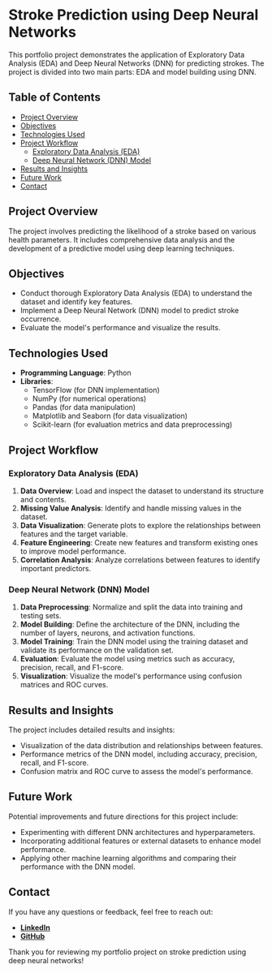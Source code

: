 # Stroke Prediction using Deep Neural Networks

This portfolio project demonstrates the application of Exploratory Data Analysis (EDA) and Deep Neural Networks (DNN) for predicting strokes. The project is divided into two main parts: EDA and model building using DNN.

## Table of Contents
- [Project Overview](#project-overview)
- [Objectives](#objectives)
- [Technologies Used](#technologies-used)
- [Project Workflow](#project-workflow)
  - [Exploratory Data Analysis (EDA)](#exploratory-data-analysis-eda)
  - [Deep Neural Network (DNN) Model](#deep-neural-network-dnn-model)
- [Results and Insights](#results-and-insights)
- [Future Work](#future-work)
- [Contact](#contact)

## Project Overview
The project involves predicting the likelihood of a stroke based on various health parameters. It includes comprehensive data analysis and the development of a predictive model using deep learning techniques.

## Objectives
- Conduct thorough Exploratory Data Analysis (EDA) to understand the dataset and identify key features.
- Implement a Deep Neural Network (DNN) model to predict stroke occurrence.
- Evaluate the model's performance and visualize the results.

## Technologies Used
- **Programming Language**: Python
- **Libraries**:
  - TensorFlow (for DNN implementation)
  - NumPy (for numerical operations)
  - Pandas (for data manipulation)
  - Matplotlib and Seaborn (for data visualization)
  - Scikit-learn (for evaluation metrics and data preprocessing)

## Project Workflow

### Exploratory Data Analysis (EDA)

1. **Data Overview**: Load and inspect the dataset to understand its structure and contents.
2. **Missing Value Analysis**: Identify and handle missing values in the dataset.
3. **Data Visualization**: Generate plots to explore the relationships between features and the target variable.
4. **Feature Engineering**: Create new features and transform existing ones to improve model performance.
5. **Correlation Analysis**: Analyze correlations between features to identify important predictors.

### Deep Neural Network (DNN) Model

1. **Data Preprocessing**: Normalize and split the data into training and testing sets.
2. **Model Building**: Define the architecture of the DNN, including the number of layers, neurons, and activation functions.
3. **Model Training**: Train the DNN model using the training dataset and validate its performance on the validation set.
4. **Evaluation**: Evaluate the model using metrics such as accuracy, precision, recall, and F1-score.
5. **Visualization**: Visualize the model's performance using confusion matrices and ROC curves.

## Results and Insights

The project includes detailed results and insights:
- Visualization of the data distribution and relationships between features.
- Performance metrics of the DNN model, including accuracy, precision, recall, and F1-score.
- Confusion matrix and ROC curve to assess the model's performance.

## Future Work

Potential improvements and future directions for this project include:
- Experimenting with different DNN architectures and hyperparameters.
- Incorporating additional features or external datasets to enhance model performance.
- Applying other machine learning algorithms and comparing their performance with the DNN model.

## Contact

If you have any questions or feedback, feel free to reach out:
- [**LinkedIn**](https://www.linkedin.com/in/vlad-plyusnin-b65b501b2/)
- [**GitHub**](https://github.com/VladPlusIn/)

Thank you for reviewing my portfolio project on stroke prediction using deep neural networks!
